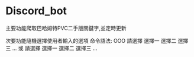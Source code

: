 # Discord_bot

主要功能爬取巴哈姆特PVC二手版關鍵字,並定時更新

次要功能隨機選擇使用者輸入的選項 命令語法: OOO 請選擇 選擇一 選擇二 選擇三 ... 或 請選擇 選擇一 選擇二 選擇三 ...
